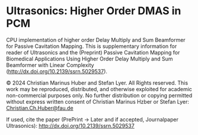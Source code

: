 # Ultrasonics: Higher Order DMAS in PCM

CPU implementation of higher order Delay Multiply and Sum Beamformer for Passive Cavitation Mapping. This is supplementary information for reader of Ultrasonics and the (Preprint) Passive Cavitation Mapping for Biomedical Applications Using Higher Order Delay Multiply and Sum Beamformer with Linear Complexity (http://dx.doi.org/10.2139/ssrn.5029537).

© 2024 Christian Marinus Huber and Stefan Lyer. All Rights reserved. This work may be reproduced, distributed, and otherwise exploited for academic non-commercial purposes only. No further distribution or copying permitted without express written consent of Christian Marinus Hzber or Stefan Lyer: Christian.Ch.Huber@fau.de 

If used, cite the paper (PrePrint -> Later and if accepted, Journalpaper Ultrasonics): http://dx.doi.org/10.2139/ssrn.5029537
